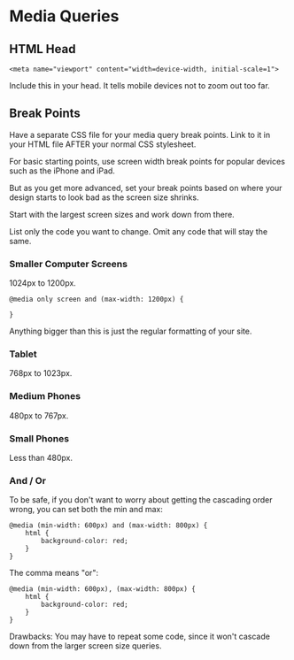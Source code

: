 # Media Queries

## HTML Head

`<meta name="viewport" content="width=device-width, initial-scale=1">`

Include this in your head. It tells mobile devices not to zoom out too far.

## Break Points

Have a separate CSS file for your media query break points. Link to it in your HTML file AFTER your normal CSS stylesheet.

For basic starting points, use screen width break points for popular devices such as the iPhone and iPad.

But as you get more advanced, set your break points based on where your design starts to look bad as the screen size shrinks.

Start with the largest screen sizes and work down from there.

List only the code you want to change. Omit any code that will stay the same.

### Smaller Computer Screens

1024px to 1200px.

```
@media only screen and (max-width: 1200px) {

}
```

Anything bigger than this is just the regular formatting of your site.

### Tablet

768px to 1023px.

### Medium Phones

480px to 767px.

### Small Phones

Less than 480px.

### And / Or

To be safe, if you don't want to worry about getting the cascading order wrong, you can set both the min and max:

```
@media (min-width: 600px) and (max-width: 800px) {
	html {
		background-color: red;
	}
}
```

The comma means "or":

```
@media (min-width: 600px), (max-width: 800px) {
	html {
		background-color: red;
	}
}
```

Drawbacks: You may have to repeat some code, since it won't cascade down from the larger screen size queries.